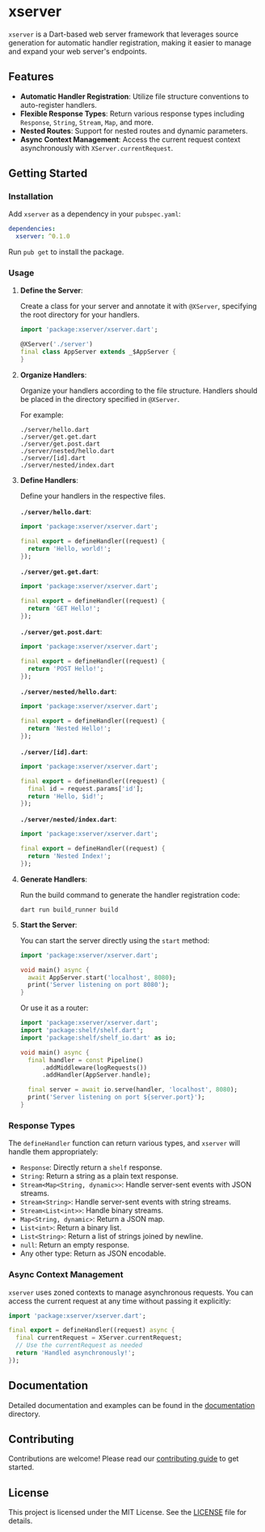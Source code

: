 # xserver

`xserver` is a Dart-based web server framework that leverages source generation for automatic handler registration, making it easier to manage and expand your web server's endpoints.

## Features

- **Automatic Handler Registration**: Utilize file structure conventions to auto-register handlers.
- **Flexible Response Types**: Return various response types including `Response`, `String`, `Stream`, `Map`, and more.
- **Nested Routes**: Support for nested routes and dynamic parameters.
- **Async Context Management**: Access the current request context asynchronously with `XServer.currentRequest`.

## Getting Started

### Installation

Add `xserver` as a dependency in your `pubspec.yaml`:

```yaml
dependencies:
  xserver: ^0.1.0
```

Run `pub get` to install the package.

### Usage

1. **Define the Server**:

   Create a class for your server and annotate it with `@XServer`, specifying the root directory for your handlers.

   ```dart
   import 'package:xserver/xserver.dart';

   @XServer('./server')
   final class AppServer extends _$AppServer {
   }
   ```

2. **Organize Handlers**:

   Organize your handlers according to the file structure. Handlers should be placed in the directory specified in `@XServer`.

   For example:

   ```plaintext
   ./server/hello.dart
   ./server/get.get.dart
   ./server/get.post.dart
   ./server/nested/hello.dart
   ./server/[id].dart
   ./server/nested/index.dart
   ```

3. **Define Handlers**:

   Define your handlers in the respective files.

   **`./server/hello.dart`**:
   ```dart
   import 'package:xserver/xserver.dart';

   final export = defineHandler((request) {
     return 'Hello, world!';
   });
   ```

   **`./server/get.get.dart`**:
   ```dart
   import 'package:xserver/xserver.dart';

   final export = defineHandler((request) {
     return 'GET Hello!';
   });
   ```

   **`./server/get.post.dart`**:
   ```dart
   import 'package:xserver/xserver.dart';

   final export = defineHandler((request) {
     return 'POST Hello!';
   });
   ```

   **`./server/nested/hello.dart`**:
   ```dart
   import 'package:xserver/xserver.dart';

   final export = defineHandler((request) {
     return 'Nested Hello!';
   });
   ```

   **`./server/[id].dart`**:
   ```dart
   import 'package:xserver/xserver.dart';

   final export = defineHandler((request) {
     final id = request.params['id'];
     return 'Hello, $id!';
   });
   ```

   **`./server/nested/index.dart`**:
   ```dart
   import 'package:xserver/xserver.dart';

   final export = defineHandler((request) {
     return 'Nested Index!';
   });
   ```

4. **Generate Handlers**:

   Run the build command to generate the handler registration code:

   ```shell
   dart run build_runner build
   ```

5. **Start the Server**:

   You can start the server directly using the `start` method:

   ```dart
   import 'package:xserver/xserver.dart';

   void main() async {
     await AppServer.start('localhost', 8080);
     print('Server listening on port 8080');
   }
   ```

   Or use it as a router:

   ```dart
   import 'package:xserver/xserver.dart';
   import 'package:shelf/shelf.dart';
   import 'package:shelf/shelf_io.dart' as io;

   void main() async {
     final handler = const Pipeline()
         .addMiddleware(logRequests())
         .addHandler(AppServer.handle);

     final server = await io.serve(handler, 'localhost', 8080);
     print('Server listening on port ${server.port}');
   }
   ```

### Response Types

The `defineHandler` function can return various types, and `xserver` will handle them appropriately:

- `Response`: Directly return a `shelf` response.
- `String`: Return a string as a plain text response.
- `Stream<Map<String, dynamic>>`: Handle server-sent events with JSON streams.
- `Stream<String>`: Handle server-sent events with string streams.
- `Stream<List<int>>`: Handle binary streams.
- `Map<String, dynamic>`: Return a JSON map.
- `List<int>`: Return a binary list.
- `List<String>`: Return a list of strings joined by newline.
- `null`: Return an empty response.
- Any other type: Return as JSON encodable.

### Async Context Management

`xserver` uses zoned contexts to manage asynchronous requests. You can access the current request at any time without passing it explicitly:

```dart
import 'package:xserver/xserver.dart';

final export = defineHandler((request) async {
  final currentRequest = XServer.currentRequest;
  // Use the currentRequest as needed
  return 'Handled asynchronously!';
});
```

## Documentation

Detailed documentation and examples can be found in the [documentation](docs/) directory.

## Contributing

Contributions are welcome! Please read our [contributing guide](CONTRIBUTING.md) to get started.

## License

This project is licensed under the MIT License. See the [LICENSE](LICENSE) file for details.
